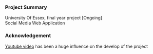 ### Project Summary
University Of Essex, final year project [Ongoing]<br/>
Social Media Web Application

### Acknowledgement
[Youtube video](https://www.youtube.com/watch?v=m_u6P5k0vP0) has been a huge influence on the develop of the project
